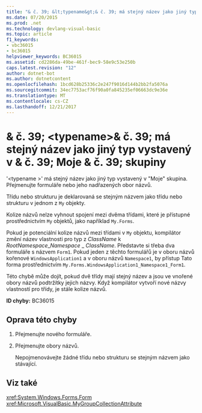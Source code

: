 ```yaml
---
title: "& č. 39; &lt;typename&gt;& č. 39; má stejný název jako jiný typ vystavený v & č. 39; Moje & č. 39; skupiny"
ms.date: 07/20/2015
ms.prod: .net
ms.technology: devlang-visual-basic
ms.topic: article
f1_keywords:
- vbc36015
- bc36015
helpviewer_keywords: BC36015
ms.assetid: cd2286da-49be-461f-bec9-58e9c53e250b
caps.latest.revision: "12"
author: dotnet-bot
ms.author: dotnetcontent
ms.openlocfilehash: 1bcd628b25336c2e247f9016d144b2bb2fa5076a
ms.sourcegitcommit: 34ec7753acf76f90a0fa845235ef06663dc9e36e
ms.translationtype: MT
ms.contentlocale: cs-CZ
ms.lasthandoff: 12/21/2017
---
```

# <a name="39lttypenamegt39-has-the-same-name-as-another-type-exposed-in-a-39my39-group"></a>& č. 39; &lt;typename&gt;& č. 39; má stejný název jako jiný typ vystavený v & č. 39; Moje & č. 39; skupiny
'\<typename >' má stejný název jako jiný typ vystavený v "Moje" skupina. Přejmenujte formuláře nebo jeho nadřazených obor názvů.  
  
 Třídu nebo strukturu je deklarovaná se stejným názvem jako třídu nebo strukturu v jednom z `My` objekty.  
  
 Kolize názvů nelze vyhnout spojení mezi dvěma třídami, které je přístupné prostřednictvím `My` objektů, jako například `My.Forms`.  
  
 Pokud je potenciální kolize názvů mezi třídami v `My` objektu, kompilátor změní název vlastnosti pro typ z *ClassName* k *RootNamespace*_*Namespace*  \_ *ClassName*. Představte si třeba dva formuláře s názvem `Form1`. Pokud jeden z těchto formulářů je v oboru názvů kořenové `WindowsApplication1` a v oboru názvů `Namespace1`, by přístup Tato forma prostřednictvím `My.Forms.WindowsApplication1_Namespace1_Form1`.  
  
 Této chybě může dojít, pokud dvě třídy mají stejný název a jsou ve vnořené obory názvů podtržítky jejich názvy. Když kompilátor vytvoří nové názvy vlastností pro třídy, je stále kolize názvů.  
  
 **ID chyby:** BC36015  
  
## <a name="to-correct-this-error"></a>Oprava této chyby  
  
1.  Přejmenujte nového formuláře.  
  
2.  Přejmenujte obory názvů.  
  
     Nepojmenovávejte žádné třídu nebo strukturu se stejným názvem jako stávající.  
  
## <a name="see-also"></a>Viz také  
 <xref:System.Windows.Forms.Form>  
 <xref:Microsoft.VisualBasic.MyGroupCollectionAttribute>  


